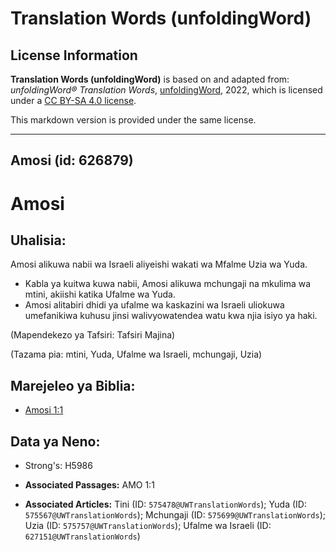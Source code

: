 # Translation Words (unfoldingWord)

## License Information

**Translation Words (unfoldingWord)** is based on and adapted from: _unfoldingWord® Translation Words_, [unfoldingWord](https://unfoldingword.org/utw), 2022, which is licensed under a [CC BY-SA 4.0 license](https://creativecommons.org/licenses/by-sa/4.0/legalcode.en).

This markdown version is provided under the same license.



--------------------------------

## Amosi (id: 626879)

Amosi
=====

Uhalisia:
---------

Amosi alikuwa nabii wa Israeli aliyeishi wakati wa Mfalme Uzia wa Yuda.

* Kabla ya kuitwa kuwa nabii, Amosi alikuwa mchungaji na mkulima wa mtini, akiishi katika Ufalme wa Yuda.
* Amosi alitabiri dhidi ya ufalme wa kaskazini wa Israeli uliokuwa umefanikiwa kuhusu jinsi walivyowatendea watu kwa njia isiyo ya haki.

(Mapendekezo ya Tafsiri: Tafsiri Majina)

(Tazama pia: mtini, Yuda, Ufalme wa Israeli, mchungaji, Uzia)

Marejeleo ya Biblia:
--------------------

* [Amosi 1:1](https://ref.ly/Amos1:1)

Data ya Neno:
-------------

* Strong's: H5986

* **Associated Passages:** AMO 1:1
* **Associated Articles:** Tini (ID: `575478@UWTranslationWords`); Yuda (ID: `575567@UWTranslationWords`); Mchungaji (ID: `575699@UWTranslationWords`); Uzia (ID: `575757@UWTranslationWords`); Ufalme wa Israeli (ID: `627151@UWTranslationWords`)

